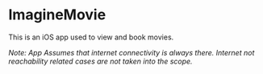# ImagineMovie
This is an iOS app used to view and book movies.

<i>Note: App Assumes that internet connectivity is always there. Internet not reachability related cases are not taken into the scope.</i>
